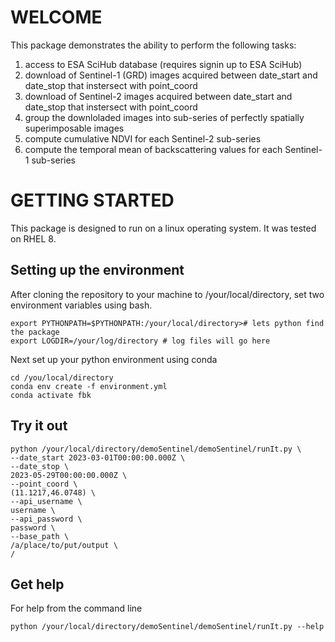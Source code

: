 # WELCOME
This package demonstrates the ability to perform the following tasks:

1. access to ESA SciHub database (requires signin up to ESA SciHub)
2. download of Sentinel-1 (GRD) images acquired between date_start and date_stop that instersect with point_coord
3. download of Sentinel-2 images acquired between date_start and date_stop that instersect with point_coord
4. group the downloladed images into sub-series of perfectly spatially superimposable images
5. compute cumulative NDVI for each Sentinel-2 sub-series
6. compute the temporal mean of backscattering values for each Sentinel-1 sub-series

# GETTING STARTED
This package is designed to run on a linux operating system.  It was tested on RHEL 8.

## Setting up the environment
After cloning the repository to your machine to /your/local/directory, set two environment variables using bash.

```
export PYTHONPATH=$PYTHONPATH:/your/local/directory># lets python find the package
export LOGDIR=/your/log/directory # log files will go here
```

Next set up your python environment using conda
```
cd /you/local/directory
conda env create -f environment.yml
conda activate fbk
```

## Try it out
```
python /your/local/directory/demoSentinel/demoSentinel/runIt.py \
--date_start 2023-03-01T00:00:00.000Z \
--date_stop \
2023-05-29T00:00:00.000Z \
--point_coord \
(11.1217,46.0748) \
--api_username \
username \
--api_password \
password \
--base_path \
/a/place/to/put/output \
/
```

## Get help

For help from the command line
```
python /your/local/directory/demoSentinel/demoSentinel/runIt.py --help
```
